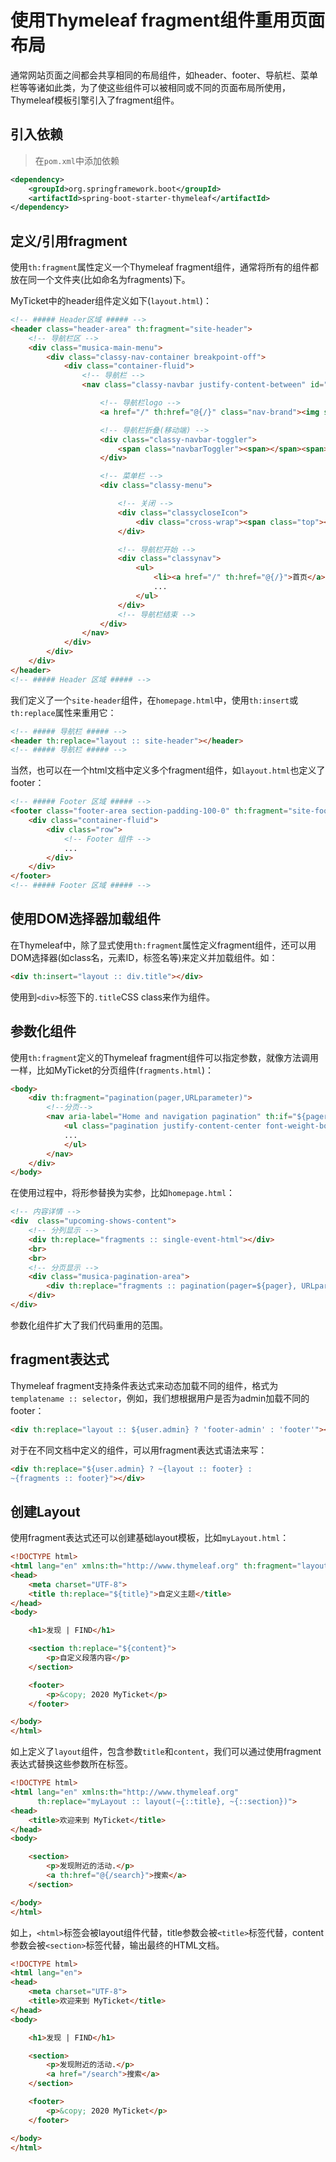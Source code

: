 # 使用Thymeleaf fragment组件重用页面布局

通常网站页面之间都会共享相同的布局组件，如header、footer、导航栏、菜单栏等等诸如此类，为了使这些组件可以被相同或不同的页面布局所使用，Thymeleaf模板引擎引入了fragment组件。


## 引入依赖
>在`pom.xml`中添加依赖

```xml
<dependency>
    <groupId>org.springframework.boot</groupId>
    <artifactId>spring-boot-starter-thymeleaf</artifactId>
</dependency>
```

## 定义/引用fragment

使用`th:fragment`属性定义一个Thymeleaf fragment组件，通常将所有的组件都放在同一个文件夹(比如命名为fragments)下。

MyTicket中的header组件定义如下(`layout.html`)：

```html
<!-- ##### Header区域 ##### -->
<header class="header-area" th:fragment="site-header">
    <!-- 导航栏区 -->
    <div class="musica-main-menu">
        <div class="classy-nav-container breakpoint-off">
            <div class="container-fluid">
                <!-- 导航栏 -->
                <nav class="classy-navbar justify-content-between" id="musicaNav">

                    <!-- 导航栏logo -->
                    <a href="/" th:href="@{/}" class="nav-brand"><img src="img/core-img/logo.png" alt=""></a>

                    <!-- 导航栏折叠(移动端) -->
                    <div class="classy-navbar-toggler">
                        <span class="navbarToggler"><span></span><span></span><span></span></span>
                    </div>

                    <!-- 菜单栏 -->
                    <div class="classy-menu">

                        <!-- 关闭 -->
                        <div class="classycloseIcon">
                            <div class="cross-wrap"><span class="top"></span><span class="bottom"></span></div>
                        </div>

                        <!-- 导航栏开始 -->
                        <div class="classynav">
                            <ul>
                                <li><a href="/" th:href="@{/}">首页</a></li>
                                ...
                            </ul>
                        </div>
                        <!-- 导航栏结束 -->
                    </div>
                </nav>
            </div>
        </div>
    </div>
</header>
<!-- ##### Header 区域 ##### -->
```

我们定义了一个`site-header`组件，在`homepage.html`中，使用`th:insert`或`th:replace`属性来重用它：

```html
<!-- ##### 导航栏 ##### -->
<header th:replace="layout :: site-header"></header>
<!-- ##### 导航栏 ##### -->
```

当然，也可以在一个html文档中定义多个fragment组件，如`layout.html`也定义了footer：

```html
<!-- ##### Footer 区域 ##### -->
<footer class="footer-area section-padding-100-0" th:fragment="site-footer">
    <div class="container-fluid">
        <div class="row">
            <!-- Footer 组件 -->
            ...
        </div>
    </div>
</footer>
<!-- ##### Footer 区域 ##### -->
```

## 使用DOM选择器加载组件

在Thymeleaf中，除了显式使用`th:fragment`属性定义fragment组件，还可以用DOM选择器(如class名，元素ID，标签名等)来定义并加载组件。如：

```html
<div th:insert="layout :: div.title"></div>
```

使用到`<div>`标签下的`.title`CSS class来作为组件。

## 参数化组件

使用`th:fragment`定义的Thymeleaf fragment组件可以指定参数，就像方法调用一样，比如MyTicket的分页组件(`fragments.html`)：

```html
<body>
    <div th:fragment="pagination(pager,URLparameter)">
        <!--分页-->
        <nav aria-label="Home and navigation pagination" th:if="${pager.getTotalPages() gt 0}">
            <ul class="pagination justify-content-center font-weight-bold" th:with="baseUrl=${URLParameter}">
            ...
            </ul>
        </nav>
    </div>
</body>
```

在使用过程中，将形参替换为实参，比如`homepage.html`：

```html
<!-- 内容详情 -->
<div  class="upcoming-shows-content">
    <!-- 分列显示 -->
    <div th:replace="fragments :: single-event-html"></div>
    <br>
    <br>
    <!-- 分页显示 -->
    <div class="musica-pagination-area">
        <div th:replace="fragments :: pagination(pager=${pager}, URLparameter='/')"></div>
    </div>
</div>
```

参数化组件扩大了我们代码重用的范围。

## fragment表达式

Thymeleaf fragment支持条件表达式来动态加载不同的组件，格式为`templatename :: selector`，例如，我们想根据用户是否为admin加载不同的footer：

```html
<div th:replace="layout :: ${user.admin} ? 'footer-admin' : 'footer'"></div>
```

对于在不同文档中定义的组件，可以用fragment表达式语法来写：

```html
<div th:replace="${user.admin} ? ~{layout :: footer} : 
~{fragments :: footer}"></div>
```

## 创建Layout

使用fragment表达式还可以创建基础layout模板，比如`myLayout.html`：

```html
<!DOCTYPE html>
<html lang="en" xmlns:th="http://www.thymeleaf.org" th:fragment="layout(title, content)">
<head>
    <meta charset="UTF-8">
    <title th:replace="${title}">自定义主题</title>
</head>
<body>

    <h1>发现 | FIND</h1>

    <section th:replace="${content}">
        <p>自定义段落内容</p>
    </section>

    <footer>
        <p>&copy; 2020 MyTicket</p>
    </footer>

</body>
</html>
```

如上定义了`layout`组件，包含参数`title`和`content`，我们可以通过使用fragment表达式替换这些参数所在标签。

```html
<!DOCTYPE html>
<html lang="en" xmlns:th="http://www.thymeleaf.org"
      th:replace="myLayout :: layout(~{::title}, ~{::section})">
<head>
    <title>欢迎来到 MyTicket</title>
</head>
<body>

    <section>
        <p>发现附近的活动.</p>
        <a th:href="@{/search}">搜索</a>
    </section>

</body>
</html>
```
如上，`<html>`标签会被layout组件代替，title参数会被`<title>`标签代替，content参数会被`<section>`标签代替，输出最终的HTML文档。

```html
<!DOCTYPE html>
<html lang="en">
<head>
    <meta charset="UTF-8">
    <title>欢迎来到 MyTicket</title>
</head>
<body>

    <h1>发现 | FIND</h1>

    <section>
        <p>发现附近的活动.</p>
        <a href="/search">搜索</a>
    </section>

    <footer>
        <p>&copy; 2020 MyTicket</p>
    </footer>

</body>
</html>
```